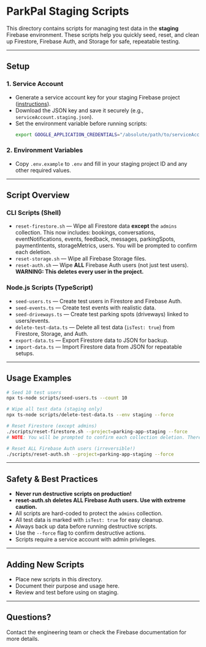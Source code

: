 # ParkPal Staging Scripts

This directory contains scripts for managing test data in the **staging** Firebase environment. These scripts help you quickly seed, reset, and clean up Firestore, Firebase Auth, and Storage for safe, repeatable testing.

---

## **Setup**

### 1. **Service Account**

- Generate a service account key for your staging Firebase project ([instructions](https://cloud.google.com/iam/docs/creating-managing-service-account-keys)).
- Download the JSON key and save it securely (e.g., `serviceAccount.staging.json`).
- Set the environment variable before running scripts:
  ```sh
  export GOOGLE_APPLICATION_CREDENTIALS="/absolute/path/to/serviceAccount.staging.json"
  ```

### 2. **Environment Variables**

- Copy `.env.example` to `.env` and fill in your staging project ID and any other required values.

---

## **Script Overview**

### **CLI Scripts (Shell)**

- `reset-firestore.sh` — Wipe all Firestore data **except** the `admins` collection. This now includes: bookings, conversations, eventNotifications, events, feedback, messages, parkingSpots, paymentIntents, storageMetrics, users. You will be prompted to confirm each deletion.
- `reset-storage.sh` — Wipe all Firebase Storage files.
- `reset-auth.sh` — Wipe **ALL** Firebase Auth users (not just test users). **WARNING: This deletes every user in the project.**

### **Node.js Scripts (TypeScript)**

- `seed-users.ts` — Create test users in Firestore and Firebase Auth.
- `seed-events.ts` — Create test events with realistic data.
- `seed-driveways.ts` — Create test parking spots (driveways) linked to users/events.
- `delete-test-data.ts` — Delete all test data (`isTest: true`) from Firestore, Storage, and Auth.
- `export-data.ts` — Export Firestore data to JSON for backup.
- `import-data.ts` — Import Firestore data from JSON for repeatable setups.

---

## **Usage Examples**

```sh
# Seed 10 test users
npx ts-node scripts/seed-users.ts --count 10

# Wipe all test data (staging only)
npx ts-node scripts/delete-test-data.ts --env staging --force

# Reset Firestore (except admins)
./scripts/reset-firestore.sh --project=parking-app-staging --force
# NOTE: You will be prompted to confirm each collection deletion. There is no --yes flag for firestore:delete.

# Reset ALL Firebase Auth users (irreversible!)
./scripts/reset-auth.sh --project=parking-app-staging --force
```

---

## **Safety & Best Practices**

- **Never run destructive scripts on production!**
- **reset-auth.sh deletes ALL Firebase Auth users. Use with extreme caution.**
- All scripts are hard-coded to protect the `admins` collection.
- All test data is marked with `isTest: true` for easy cleanup.
- Always back up data before running destructive scripts.
- Use the `--force` flag to confirm destructive actions.
- Scripts require a service account with admin privileges.

---

## **Adding New Scripts**

- Place new scripts in this directory.
- Document their purpose and usage here.
- Review and test before using on staging.

---

## **Questions?**

Contact the engineering team or check the Firebase documentation for more details.
